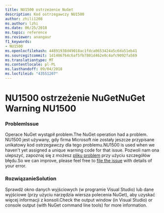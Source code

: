 ```yaml
---
title: NU1500 ostrzeżenie NuGet
description: Kod ostrzegawczy NU1500
author: zhili1208
ms.author: lzhi
ms.date: 06/25/2018
ms.topic: reference
ms.reviewer: anangaur
f1_keywords:
- NU1500
ms.openlocfilehash: 44891938d49018ac1fdca0653424a5c6da51eb41
ms.sourcegitcommit: 1d1406764c6af5fb7801d462e0c4afc9092fa569
ms.translationtype: MT
ms.contentlocale: pl-PL
ms.lasthandoff: 09/04/2018
ms.locfileid: "43551207"
---
```

# <a name="nuget-warning-nu1500"></a><span data-ttu-id="9e72f-103">NU1500 ostrzeżenie NuGet</span><span class="sxs-lookup"><span data-stu-id="9e72f-103">NuGet Warning NU1500</span></span>

### <a name="issue"></a><span data-ttu-id="9e72f-104">Problem</span><span class="sxs-lookup"><span data-stu-id="9e72f-104">Issue</span></span>
<span data-ttu-id="9e72f-105">Operace NuGet wystąpił problem.</span><span class="sxs-lookup"><span data-stu-id="9e72f-105">The NuGet operation had a problem.</span></span> <span data-ttu-id="9e72f-106">NU1500 jest używany, gdy firma Microsoft nie zostały jeszcze przypisane unikatowy kod ostrzegawczy dla tego problemu.</span><span class="sxs-lookup"><span data-stu-id="9e72f-106">NU1500 is used when we haven't yet assigned a unique warning code for that issue.</span></span> <span data-ttu-id="9e72f-107">Pozwoli nam ona ulepszyć, zapoznaj się z możesz [pliku problem](https://github.com/nuget/home/issues) przy użyciu szczegółów błędu.</span><span class="sxs-lookup"><span data-stu-id="9e72f-107">So we can improve, please feel free to [file the issue](https://github.com/nuget/home/issues) with details of your error.</span></span>

### <a name="solution"></a><span data-ttu-id="9e72f-108">Rozwiązanie</span><span class="sxs-lookup"><span data-stu-id="9e72f-108">Solution</span></span>
<span data-ttu-id="9e72f-109">Sprawdź okno danych wyjściowych (w programie Visual Studio) lub dane wyjściowe (przy użyciu narzędzia wiersza polecenia NuGet), aby uzyskać więcej informacji z konsoli.</span><span class="sxs-lookup"><span data-stu-id="9e72f-109">Check the output window (in Visual Studio) or console output (with NuGet command line tools) for more information.</span></span>